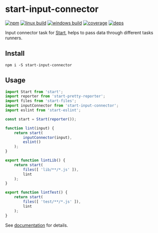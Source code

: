 # start-input-connector

[![npm](https://img.shields.io/npm/v/start-input-connector.svg?style=flat-square)](https://www.npmjs.com/package/start-input-connector)
[![linux build](https://img.shields.io/travis/start-runner/input-connector.svg?label=linux&style=flat-square)](https://travis-ci.org/start-runner/input-connector)
[![windows build](https://img.shields.io/appveyor/ci/start-runner/input-connector.svg?label=windows&style=flat-square)](https://ci.appveyor.com/project/start-runner/input-connector)
[![coverage](https://img.shields.io/codecov/c/github/start-runner/input-connector.svg?style=flat-square)](https://codecov.io/github/start-runner/input-connector)
[![deps](https://img.shields.io/gemnasium/start-runner/input-connector.svg?style=flat-square)](https://gemnasium.com/start-runner/input-connector)

Input connector task for [Start](https://github.com/start-runner/start), helps to pass data through different tasks runners.

## Install

```
npm i -S start-input-connector
```

## Usage

```js
import Start from 'start';
import reporter from 'start-pretty-reporter';
import files from 'start-files';
import inputConnector from 'start-input-connector';
import eslint from 'start-eslint';

const start = Start(reporter());

function lint(input) {
    return start(
        inputConnector(input),
        eslint()
    );
}

export function lintLib() {
    return start(
        files([ 'lib/**/*.js' ]),
        lint
    );
}

export function lintTest() {
    return start(
        files([ 'test/**/*.js' ]),
        lint
    );
}
```

See [documentation](https://github.com/start-runner/start#readme) for details.
